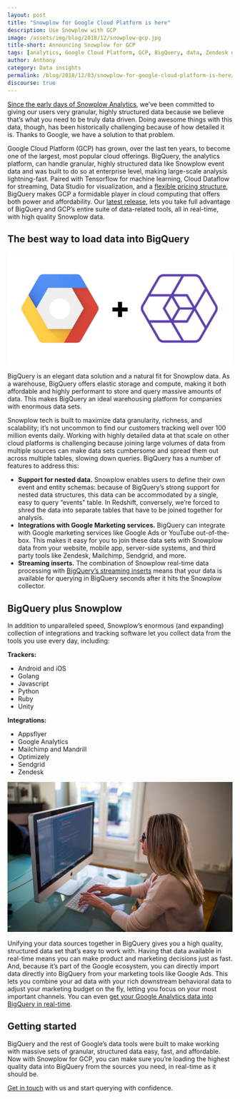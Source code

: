 ```yaml
---
layout: post
title: "Snowplow for Google Cloud Platform is here"
description: Use Snowplow with GCP
image: /assets/img/blog/2018/12/snowplow-gcp.jpg
title-short: Announcing Snowplow for GCP
tags: [analytics, Google Cloud Platform, GCP, BigQuery, data, Zendesk data, mailchimp data, python analytics, web analytics, ruby analytics, optimizely data]
author: Anthony
category: Data insights
permalink: /blog/2018/12/03/snowplow-for-google-cloud-platform-is-here/
discourse: true
---
```


[Since the early days of Snowplow Analytics][2012], we’ve been committed to giving our users very granular, highly structured data because we believe that’s what you need to be truly data driven. Doing awesome things with this data, though, has been historically challenging because of how detailed it is. Thanks to Google, we have a solution to that problem.

Google Cloud Platform (GCP) has grown, over the last ten years, to become one of the largest, most popular cloud offerings. BigQuery, the analytics platform, can handle granular, highly structured data like Snowplow event data and was built to do so at enterprise level, making large-scale analysis lightning-fast. Paired with Tensorflow for machine learning, Cloud Dataflow for streaming, Data Studio for visualization, and a [flexible pricing structure][gcp-price], BigQuery makes GCP a formidable player in cloud computing that offers both power and affordability. Our [latest release][bql], lets you take full advantage of BigQuery and GCP’s entire suite of data-related tools, all in real-time, with high quality Snowplow data.

<h2 id="load data into bigquery">The best way to load data into BigQuery</h2>

![Snowplow plus BigQuery][sp-bq]

BigQuery is an elegant data solution and a natural fit for Snowplow data. As a warehouse, BigQuery offers elastic storage and compute, making it both affordable and highly performant to store and query massive amounts of data. This makes BigQuery an ideal warehousing platform for companies with enormous data sets.

Snowplow tech is built to maximize data granularity, richness, and scalability; it’s not uncommon to find our customers tracking well over 100 million events daily. Working with highly detailed data at that scale on other cloud platforms is challenging because joining large volumes of data from multiple sources can make data sets cumbersome and spread them out across multiple tables, slowing down queries. BigQuery has a number of features to address this:

* **Support for nested data.** Snowplow enables users to define their own event and entity schemas: because of BigQuery’s strong support for nested data structures, this data can be accommodated by a single, easy to query “events” table. In Redshift, conversely, we’re forced to shred the data into separate tables that have to be joined together for analysis.
* **Integrations with Google Marketing services.** BigQuery can integrate with Google marketing services like Google Ads or YouTube out-of-the-box. This makes it easy for you to join these data sets with Snowplow data from your website, mobile app, server-side systems, and third party tools like Zendesk, Mailchimp, Sendgrid, and more.
* **Streaming inserts.** The combination of Snowplow real-time data processing with [BigQuery’s streaming inserts][streaming] means that your data is available for querying in BigQuery seconds after it hits the Snowplow collector.



<h2 id="snowplow and google">BigQuery plus Snowplow</h2>

In addition to unparalleled speed, Snowplow’s enormous (and expanding) collection of integrations and tracking software let you collect data from the tools you use every day, including:

**Trackers:**
- Android and iOS
- Golang
- Javascript
- Python
- Ruby
- Unity


**Integrations:**
- Appsflyer
- Google Analytics
- Mailchimp and Mandrill
- Optimizely
- Sendgrid
- Zendesk

![Load all your data into BigQuery with Snowplow][computer]

Unifying your data sources together in BigQuery gives you a high quality, structured data set that’s easy to work with. Having that data available in real-time means you can make product and marketing decisions just as fast. And, because it’s part of the Google ecosystem, you can directly import data directly into BigQuery from your marketing tools like Google Ads. This lets you combine your ad data with your rich downstream behavioral data to adjust your marketing budget on the fly, letting you focus on your most important channels. You can even [get your Google Analytics data into BigQuery in real-time][ga-real-time].

<h2 id="get started with gcp and snowplow">Getting started</h2>

BigQuery and the rest of Google’s data tools were built to make working with massive sets of granular, structured data easy, fast, and affordable. Now with Snowplow for GCP, you can make sure you’re loading the highest quality data into BigQuery from the sources you need, in real-time as it should be.


[Get in touch][demo] with us and start querying with confidence.




[2012]: https://snowplowanalytics.com/blog/2012/09/24/what-does-snowplow-let-you-do/

[bql]: /blog/2018/12/03/snowplow-bigquery-loader-0.1.0-released/

[gcp-price]: https://cloud.google.com/pricing/

[sp-bq]: /assets/img/blog/2018/12/snowplow-gcp.jpg

[computer]: /assets/img/blog/2018/12/working.jpg

[ga-real-time]: https://snowplowanalytics.com/blog/2018/02/08/warehousing-google-analytics-data-api-vs-hit-level-data/

[streaming]: https://cloud.google.com/bigquery/streaming-data-into-bigquery

[demo]: https://snowplowanalytics.com/request-demo/?utm_source=snp-blog&utm_medium=gcp-launch&utm_content=demo
